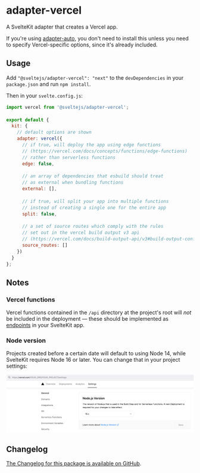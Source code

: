 # adapter-vercel

A SvelteKit adapter that creates a Vercel app.

If you're using [adapter-auto](../adapter-auto), you don't need to install this unless you need to specify Vercel-specific options, since it's already included.

## Usage

Add `"@sveltejs/adapter-vercel": "next"` to the `devDependencies` in your `package.json` and run `npm install`.

Then in your `svelte.config.js`:

```js
import vercel from '@sveltejs/adapter-vercel';

export default {
  kit: {
    // default options are shown
    adapter: vercel({
      // if true, will deploy the app using edge functions
      // (https://vercel.com/docs/concepts/functions/edge-functions)
      // rather than serverless functions
      edge: false,

      // an array of dependencies that esbuild should treat
      // as external when bundling functions
      external: [],

      // if true, will split your app into multiple functions
      // instead of creating a single one for the entire app
      split: false,

      // a set of source routes which comply with the rules
      // set out in the vercel build output v3 api
      // (https://vercel.com/docs/build-output-api/v3#build-output-configuration/supported-properties/routes)
      source_routes: []
    })
  }
};
```

## Notes

### Vercel functions

Vercel functions contained in the `/api` directory at the project's root will _not_ be included in the deployment — these should be implemented as [endpoints](https://kit.svelte.dev/docs/routing#endpoints) in your SvelteKit app.

### Node version

Projects created before a certain date will default to using Node 14, while SvelteKit requires Node 16 or later. You can change that in your project settings:

![Vercel project settings](settings.png)

## Changelog

[The Changelog for this package is available on GitHub](https://github.com/sveltejs/kit/blob/master/packages/adapter-vercel/CHANGELOG.md).
